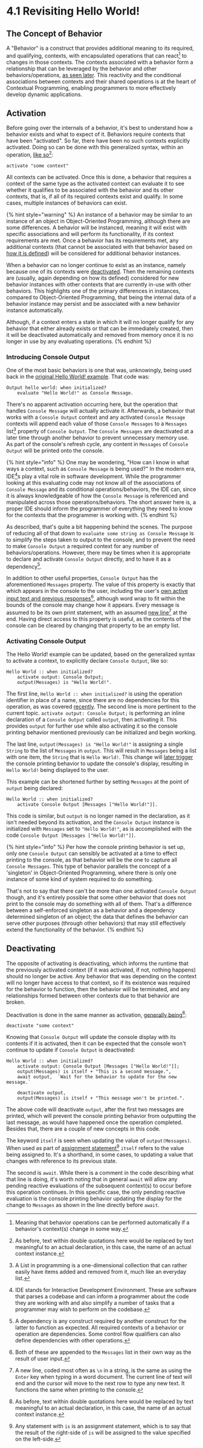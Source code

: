 # 4.1  Revisiting Hello World!

## The Concept of Behavior

A "Behavior" is a construct that provides additional meaning to its required, and qualifying, contexts, with encapsulated operations that can react[^1] to changes in those contexts. The contexts associated with a behavior form a relationship that can be leveraged by the behavior and other behaviors/operations, [as seen later](../chapter-5-abstracting-evaluations/5.1-compositions.md). This reactivity and the conditional associations between contexts and their shared operations is at the heart of Contextual Programming, enabling programmers to more effectively develop dynamic applications.



## Activation

Before going over the internals of a behavior, it's best to understand how a behavior exists and what to expect of it. Behaviors require contexts that have been "activated". So far, there have been no such contexts explicitly activated. Doing so can be done with this generalized syntax, within an operation, [like so](#user-content-fn-2)[^2]:

```
activate "some context"
```

All contexts can be activated. Once this is done, a behavior that requires a context of the same type as the activated context can evaluate it to see whether it qualifies to be associated with the behavior and its other contexts, that is, if all of its required contexts exist and qualify. In some cases, multiple instances of behaviors can exist.

{% hint style="warning" %}
An instance of a behavior may be similar to an instance of an object in Object-Oriented Programming, although there are some differences. A behavior will be instanced, meaning it will exist with specific associations and will perform its functionality, if its context requirements are met. Once a behavior has its requirements met, any additional contexts (that cannot be associated with that behavior based on [how it is defined](4.4-expanding-purpose.md)) will be considered for additional behavior instances.

When a behavior can no longer continue to exist as an instance, namely because one of its contexts were [deactivated](4.1-revisiting-hello-world.md#deregistering). Then the remaining contexts are (usually, again depending on how its defined) considered for new behavior instances with other contexts that are currently in-use with other behaviors. This highlights one of the primary differences in instances, compared to Object-Oriented Programming, that being the internal data of a behavior instance may persist and be associated with a new behavior instance automatically.

Although, if a context enters a state in which it will no longer qualify for any behavior that either already exists or that can be immediately created, then it will be deactivated automatically and removed from memory once it is no longer in use by any evaluating operations.
{% endhint %}

### Introducing Console Output

One of the most basic behaviors is one that was, unknowingly, being used back in the [original Hello World! example](../chapter-3-evaluating-with-operations/3.1-hello-world.md). That code was:

```
Output hello world: when initialized?
    evaluate "Hello World!" as Console Message.
```

There's no apparent activation occurring here, but the operation that handles `Console Message` will actually activate it. Afterwards, a behavior that works with a `Console Output` context and any activated `Console Message` contexts will append each value of those `Console Messages` to a `Messages` list[^3] property of `Console Output`. The `Console Messages` are deactivated at a later time through another behavior to prevent unnecessary memory use. As part of the console's refresh cycle, any content in `Messages` of `Console Output` will be printed onto the console.

{% hint style="info" %}
One may be wondering, "How can I know in what ways a context, such as `Console Message` is being used?" In the modern era, IDE[^4]s play a vital role in software development. While the programmer looking at this evaluating code may not know all of the associations of `Console Message` and its conditional operations/behaviors, the IDE can, since it is always knowledgeable of how the `Console Message` is referenced and manipulated across those operations/behaviors. The short answer here is, a proper IDE should inform the programmer of everything they need to know for the contexts that the programmer is working with.
{% endhint %}

As described, that's quite a bit happening behind the scenes. The purpose of reducing all of that down to `evaluate some string as Console Message` is to simplify the steps taken to output to the console, and to prevent the need to make `Console Output` a required context for any number of behaviors/operations. However, there may be times when it is appropriate to declare and activate `Console Output` directly, and to have it as a dependency[^5].

In addition to other useful properties, `Console Output` has the aforementioned `Messages` property. The value of this property is exactly that which appears in the console to the user, including the user's [own active input text and previous responses](#user-content-fn-6)[^6], although word wrap to fit within the bounds of the console may change how it appears. Every message is assumed to be its own print statement, with an assumed [new line](#user-content-fn-7)[^7] at the end. Having direct access to this property is useful, as the contents of the console can be cleared by changing that property to be an empty list.

### Activating Console Output

The Hello World! example can be updated, based on the generalized syntax to activate a context, to explicitly declare `Console Output`, like so:

```
Hello World :: when initialized?
    activate output: Console Output;
    output(Messages) is "Hello World!".
```

The first line, `Hello World :: when initialized?` is using the operation identifier in place of a name, since there are no dependencies for this operation, as was covered [recently](../chapter-3-evaluating-with-operations/3.3-operation-groups.md#performing-fizz-buzz). The second line is more pertinent to the current topic. `activate output: Console Output;` is performing an inline declaration of a `Console Output` called `output`, then activating it. This provides `output` for further use while also activating it so the console printing behavior mentioned previously can be initialized and begin working.

The last line, `output(Messages) is "Hello World!"` is assigning a single `String` to the list of `Messages` in `output`. This will result in `Messages` being a list with one item, the `String` that is `Hello World!`. This change will [later trigger](4.2-from-when-to-whenever.md#understanding-the-cycle) the console printing behavior to update the console's display, resulting in `Hello World!` being displayed to the user.

This example can be shortened further by setting `Messages` at the point of `output` being declared:

```
Hello World :: when initialized?
    activate Console Output [Messages ["Hello World!"]].
```

This code is similar, but `output` is no longer named in the declaration, as it isn't needed beyond its activation, and the `Console Output` instance is initialized with `Messages` set to `"Hello World!"`, as is accomplished with the code `Console Output [Messages ["Hello World!"]]`.

{% hint style="info" %}
Per how the console printing behavior is set up, only one `Console Output` can sensibly be activated at a time to effect printing to the console, as that behavior will be the one to capture all `Console Messages`. This type of behavior parallels the concept of a 'singleton' in Object-Oriented Programming, where there is only one instance of some kind of system required to do something.

That's not to say that there can't be more than one activated `Console Output` though, and it's entirely possible that some other behavior that does not print to the console may do something with all of them. That's a difference between a self-enforced singleton as a behavior and a dependency determined singleton of an object; the data that defines the behavior can serve other purposes (through other behaviors) that may still effectively extend the functionality of the behavior.
{% endhint %}



## Deactivating

The opposite of activating is deactivating, which informs the runtime that the previously activated context (if it was activated, if not, nothing happens) should no longer be active. Any behavior that was depending on the context will no longer have access to that context, so if its existence was required for the behavior to function, then the behavior will be terminated, and any relationships formed between other contexts due to that behavior are broken.

Deactivation is done in the same manner as activation, [generally being](#user-content-fn-8)[^8]:

```
deactivate "some context"
```

Knowing that `Console Output` will update the console display with its contents if it is activated, then it can be expected that the console won't continue to update if `Console Output` is deactivated:

```
Hello World :: when initialized?
    activate output: Console Output [Messages ["Hello World!"]];
    output(Messages) is itself + "This is a second message.",
    await output,  `Wait for the behavior to update for the new message.`
    
    deactivate output,
    output(Messages) is itself + "This message won't be printed.".
```

The above code will deactivate `output`, after the first two messages are printed, which will prevent the console printing behavior from outputting the last message, as would have happened once the operation completed. Besides that, there are a couple of new concepts in this code.

The keyword `itself` is seen when updating the value of `output(Messages)`. When used as part of [assignment statement](#user-content-fn-9)[^9] `itself` refers to the value being assigned to. It's a shorthand, in some cases, to updating a value that changes with reference to its previous state.

The second is `await`. While there is a comment in the code describing what that line is doing, it's worth noting that in general `await` will allow any pending reactive evaluations of the subsequent context(s) to occur before this operation continues. In this specific case, the only pending reactive evaluation is the console printing behavior updating the display for the change to `Messages` as shown in the line directly before `await`.

[^1]: Meaning that behavior operations can be performed automatically if a behavior's context(s) change in some way.

[^2]: As before, text within double quotations here would be replaced by text meaningful to an actual declaration, in this case, the name of an actual context instance.

[^3]: A List in programming is a one-dimensional collection that can rather easily have items added and removed from it, much like an everyday list.

[^4]: IDE stands for Interactive Development Environment. These are software that parses a codebase and can inform a programmer about the code they are working with and also simplify a number of tasks that a programmer may wish to perform on the codebase.

[^5]: A dependency is any construct required by another construct for the latter to function as expected. All required contexts of a behavior or operation are dependencies. Some control flow qualifiers can also define dependencies with other operations.

[^6]: Both of these are appended to the `Messages` list in their own way as the result of user input.

[^7]: A new line, coded most often as `\n` in a string, is the same as using the `Enter` key when typing in a word document. The current line of text will end and the cursor will move to the next row to type any new text. It functions the same when printing to the console.

[^8]: As before, text within double quotations here would be replaced by text meaningful to an actual declaration, in this case, the name of an actual context instance.

[^9]: Any statement with `is` is an assignment statement, which is to say that the result of the right-side of `is` will be assigned to the value specified on the left-side.
